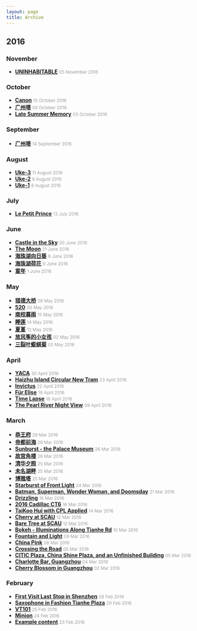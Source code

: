```yaml
---
layout: page
title: Archive
---
```


## 2016

### November

* [**UNINHABITABLE**](http://xiongzh.com/2016/11/05/UNINHABITABLE/) <small style="color:rgb(154,154,154)">05 November 2016</small>

### October

* [**Canon**](http://xiongzh.com/2016/10/15/Guitar-Canon/) <small style="color:rgb(154,154,154)">15 October 2016</small>
* [**广州塔**](http://xiongzh.com/2016/10/03/广州塔/) <small style="color:rgb(154,154,154)">03 October 2016</small>
* [**Late Summer Memory**](http://xiongzh.com/2016/10/03/Late-Summer-Memory/) <small style="color:rgb(154,154,154)">03 October 2016</small>

### September

* [**广州塔**](http://xiongzh.com/2016/09/14/广州塔/) <small style="color:rgb(154,154,154)">14 September 2016</small>

### August

* [**Uke-3**](http://xiongzh.com/2016/08/11/Uke-3/) <small style="color:rgb(154,154,154)">11 August 2016</small>
* [**Uke-2**](http://xiongzh.com/2016/08/09/Uke-2/) <small style="color:rgb(154,154,154)">9 August 2016</small>
* [**Uke-1**](http://xiongzh.com/2016/08/08/Uke-1/) <small style="color:rgb(154,154,154)">8 August 2016</small>

### July

* [**Le Petit Prince**](http://xiongzh.com/2016/07/13/Le-Petit-Prince/) <small style="color:rgb(154,154,154)">13 July 2016</small>

### June

* [**Castle in the Sky**](http://xiongzh.com/2016/06/30/Castle-in-the-Sky/) <small style="color:rgb(154,154,154)">30 June 2016</small>
* [**The Moon**](http://xiongzh.com/2016/06/21/The-Moon/) <small style="color:rgb(154,154,154)">21 June 2016</small>
* [**海珠湖向日葵**](http://xiongzh.com/2016/06/09/海珠湖向日葵/) <small style="color:rgb(154,154,154)">9 June 2016</small>
* [**海珠湖荷花**](http://xiongzh.com/2016/06/09/海珠湖荷花/) <small style="color:rgb(154,154,154)">9 June 2016</small>
* [**童年**](http://xiongzh.com/2016/06/01/童年/) <small style="color:rgb(154,154,154)">1 June 2016</small>

### May

* [**猎德大桥**](http://xiongzh.com/2016/05/28/猎德大桥/) <small style="color:rgb(154,154,154)">28 May 2016</small>
* [**520**](http://xiongzh.com/2016/05/20/520/) <small style="color:rgb(154,154,154)">20 May 2016</small>
* [**南校暮雨**](http://xiongzh.com/2016/05/15/南校暮雨/) <small style="color:rgb(154,154,154)">15 May 2016</small>
* [**睡莲**](http://xiongzh.com/2016/05/14/睡莲/) <small style="color:rgb(154,154,154)">14 May 2016</small>
* [**夏堇**](http://xiongzh.com/2016/05/12/夏堇/) <small style="color:rgb(154,154,154)">12 May 2016</small>
* [**放风筝的小女孩**](http://xiongzh.com/2016/05/02/放风筝的小女孩/) <small style="color:rgb(154,154,154)">02 May 2016</small>
* [**三裂叶蟛蜞菊**](http://xiongzh.com/2016/05/02/三裂叶蟛蜞菊/) <small style="color:rgb(154,154,154)">02 May 2016</small>

### April

* [**YACA**](http://xiongzh.com/2016/04/30/YACA/) <small style="color:rgb(154,154,154)">30 April 2016</small>
* [**Haizhu Island Circular New Tram**](http://xiongzh.com/2016/04/23/Haizhu-Island-Circular-New-Tram/) <small style="color:rgb(154,154,154)">23 April 2016</small>
* [**Invictus**](http://xiongzh.com/2016/04/22/Invictus/) <small style="color:rgb(154,154,154)">22 April 2016</small>
* [**Für Elise**](http://xiongzh.com/2016/04/19/Fur-Elise/) <small style="color:rgb(154,154,154)">19 April 2016</small>
* [**Time Lapse**](http://xiongzh.com/2016/04/16/Time-Lapse/) <small style="color:rgb(154,154,154)">16 April 2016</small>
* [**The Pearl River Night View**](http://xiongzh.com/2016/04/09/The-Pearl-River-Night-View/) <small style="color:rgb(154,154,154)">09 April 2016</small>

### March

* [**恭王府**](http://xiongzh.com/2016/03/29/恭王府/) <small style="color:rgb(154,154,154)">29 Mar 2016</small>
* [**帝都前海**](http://xiongzh.com/2016/03/29/帝都前海/) <small style="color:rgb(154,154,154)">29 Mar 2016</small>
* [**Sunburst - the Palace Museum**](http://xiongzh.com/2016/03/26/Sunburst-the-Palace-Museum/) <small style="color:rgb(154,154,154)">26 Mar 2016</small>
* [**故宫角楼**](http://xiongzh.com/2016/03/26/故宫角楼/) <small style="color:rgb(154,154,154)">26 Mar 2016</small>
* [**清华夕照**](http://xiongzh.com/2016/03/25/清华夕照/) <small style="color:rgb(154,154,154)">25 Mar 2016</small>
* [**未名湖畔**](http://xiongzh.com/2016/03/25/未名湖畔/) <small style="color:rgb(154,154,154)">25 Mar 2016</small>
* [**博雅塔**](http://xiongzh.com/2016/03/25/博雅塔/) <small style="color:rgb(154,154,154)">25 Mar 2016</small>
* [**Starburst of Front Light**](http://xiongzh.com/2016/03/24/Starburst-of-Front-Light/) <small style="color:rgb(154,154,154)">24 Mar 2016</small>
* [**Batman, Superman, Wonder Woman, and Doomsday**](http://xiongzh.com/2016/03/21/Batman-Superman-Wonder-Woman-and-Doomsday/) <small style="color:rgb(154,154,154)">21 Mar 2016</small>
* [**Drizzling**](http://xiongzh.com/2016/03/16/Drizzling/) <small style="color:rgb(154,154,154)">16 Mar 2016</small>
* [**2016 Cadillac CT6**](http://xiongzh.com/2016/03/16/2016-Cadillac-CT6/) <small style="color:rgb(154,154,154)">16 Mar 2016</small>
* [**TaiKoo Hui with CPL Applied**](http://xiongzh.com/2016/03/14/TaiKoo-Hui-with-CPL-Applied/) <small style="color:rgb(154,154,154)">14 Mar 2016</small>
* [**Cherry at SCAU**](http://xiongzh.com/2016/03/12/Cherry-at-SCAU/) <small style="color:rgb(154,154,154)">12 Mar 2016</small>
* [**Bare Tree at SCAU**](http://xiongzh.com/2016/03/12/Bare-Tree-at-SCAU/) <small style="color:rgb(154,154,154)">12 Mar 2016</small>
* [**Bokeh - Illuminations Along Tianhe Rd**](http://xiongzh.com/2016/03/10/Bokeh-Illuminations-Along-Tianhe-Rd/) <small style="color:rgb(154,154,154)">10 Mar 2016</small>
* [**Fountain and Light**](http://xiongzh.com/2016/03/09/Fountain-and-Light/) <small style="color:rgb(154,154,154)">09 Mar 2016</small>
* [**China Pink**](http://xiongzh.com/2016/03/08/China-Pink/) <small style="color:rgb(154,154,154)">08 Mar 2016</small>
* [**Crossing the Road**](http://xiongzh.com/2016/03/05/Crossing-the-Road/) <small style="color:rgb(154,154,154)">05 Mar 2016</small>
* [**CITIC Plaza, China Shine Plaza, and an Unfinished Building**](http://xiongzh.com/2016/03/05/CITIC-Plaza,-China-Shine-Plaza,-and-an-Unfinished-Building/) <small style="color:rgb(154,154,154)">05 Mar 2016</small>
* [**Charlotte Bar, Guangzhou**](http://xiongzh.com/2016/03/04/Charlotte-Bar-Guangzhou/) <small style="color:rgb(154,154,154)">04 Mar 2016</small>
* [**Cherry Blossom in Guangzhou**](http://xiongzh.com/2016/03/02/Cherry-Blossom-in-Guangzhou/) <small style="color:rgb(154,154,154)">02 Mar 2016</small>

### February

* [**First Visit Last Stop in Shenzhen**](http://xiongzh.com/2016/02/28/first-visit-last-stop-in-shenzhen/) <small style="color:rgb(154,154,154)">28 Feb 2016</small>
* [**Saxophone in Fashion Tianhe Plaza**](http://xiongzh.com/2016/02/26/saxophone-in-fashion-tianhe-plaza/) <small style="color:rgb(154,154,154)">26 Feb 2016</small>
* [**VT101**](http://xiongzh.com/2016/02/25/VT101/) <small style="color:rgb(154,154,154)">25 Feb 2016</small>
* [**Minion**](http://xiongzh.com/2016/02/24/Minion/) <small style="color:rgb(154,154,154)">24 Feb 2016</small>
* [**Example content**](http://xiongzh.com/2016/02/23/example-content/) <small style="color:rgb(154,154,154)">23 Feb 2016</small>

